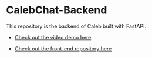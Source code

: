 # CalebChat-Backend

This repository is the backend of Caleb built with FastAPI. 
- [Check out the video demo here](https://share.descript.com/view/EUlgKxtkrSr)

- [Check out the front-end repository here](https://github.com/Eben001/Caleb)
